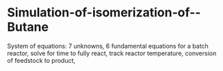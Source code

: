 # Simulation-of-isomerization-of--Butane
System of equations: 7 unknowns, 6 fundamental equations for a batch reactor, solve for time to fully react, track reactor temperature, conversion of feedstock to product, 
